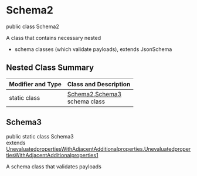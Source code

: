 # Schema2
public class Schema2

A class that contains necessary nested
- schema classes (which validate payloads), extends JsonSchema

## Nested Class Summary
| Modifier and Type | Class and Description |
| ----------------- | ---------------------- |
| static class | [Schema2.Schema3](#schema3)<br> schema class |

## Schema3
public static class Schema3<br>
extends [UnevaluatedpropertiesWithAdjacentAdditionalproperties.UnevaluatedpropertiesWithAdjacentAdditionalproperties1](../../../../../../components/schemas/UnevaluatedpropertiesWithAdjacentAdditionalproperties.md#unevaluatedpropertieswithadjacentadditionalproperties1)

A schema class that validates payloads
